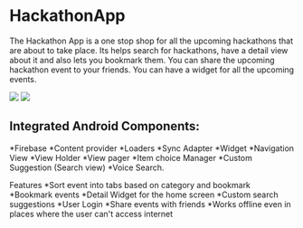 # HackathonApp #
The Hackathon App is a one stop shop for all the upcoming hackathons that are about to take
place. Its helps search for hackathons, have a detail view about it and also lets you bookmark
them. You can share the upcoming hackathon event to your friends. You can have a widget for
all the upcoming events.

<img src="https://github.com/DhayanandBaskar/HackathonApp/img/hackathonApp.png">
<img src="https://github.com/DhayanandBaskar/HackathonApp/img/tab.PNG">

## Integrated Android Components: ##
*Firebase
*Content provider
*Loaders
*Sync Adapter
*Widget
*Navigation View
*View Holder
*View pager
*Item choice Manager
*Custom Suggestion (Search view)
*Voice Search.

Features
*Sort event into tabs based on category and bookmark
*Bookmark events
*Detail Widget for the home screen
*Custom search suggestions
*User Login
*Share events with friends
*Works offline even in places where the user can't access internet

